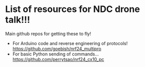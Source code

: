 # List of resources for NDC drone talk!!!

Main github repos for getting these to fly!

- For Arduino code and reverse engineering of protocols! https://github.com/goebish/nrf24_multipro
- For basic Python sending of commands...  https://github.com/perrytsao/nrf24_cx10_pc
